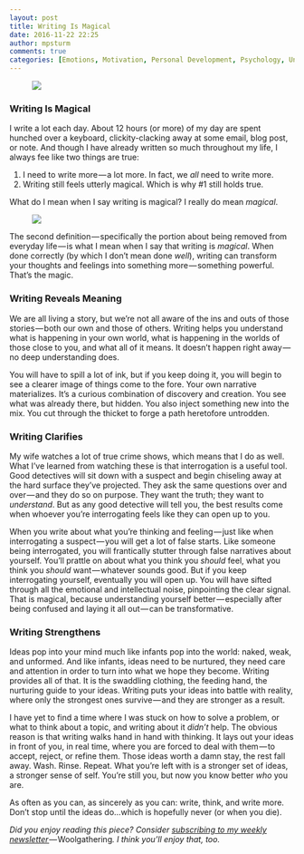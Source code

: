 ```yaml
---
layout: post
title: Writing Is Magical
date: 2016-11-22 22:25
author: mpsturm
comments: true
categories: [Emotions, Motivation, Personal Development, Psychology, Uncategorized, Writing]
---
```



<figure><img src="https://mikesturmblog.files.wordpress.com/2016/11/bf70c-1js6m1ingbc8pz1-pey7w7g.jpeg"></figure><h3>Writing Is Magical</h3>
<p>I write a lot each day. About 12 hours (or more) of my day are spent hunched over a keyboard, clickity-clacking away at some email, blog post, or note. And though I have already written so much throughout my life, I always fee like two things are true:</p>
<ol>
<li>I need to write more — a lot more. In fact, we <em>all</em> need to write more.</li>
<li>Writing still feels utterly magical. Which is why #1 still holds true.</li>
</ol>
<p>What do I mean when I say writing is magical? I really do mean <em>magical</em>.</p>
<figure><img src="https://cdn-images-1.medium.com/max/720/0*AmL3jW3-yHPLRTZF.png"></figure><p>The second definition — specifically the portion about being removed from everyday life — is what I mean when I say that writing is <em>magical</em>. When done correctly (by which I don’t mean done <em>well</em>), writing can transform your thoughts and feelings into something more — something powerful. That’s the magic.</p>
<h3>Writing Reveals Meaning</h3>
<p>We are all living a story, but we’re not all aware of the ins and outs of those stories — both our own and those of others. Writing helps you understand what is happening in your own world, what is happening in the worlds of those close to you, and what all of it means. It doesn’t happen right away — no deep understanding does.</p>
<p>You will have to spill a lot of ink, but if you keep doing it, you will begin to see a clearer image of things come to the fore. Your own narrative materializes. It’s a curious combination of discovery and creation. You see what was already there, but hidden. You also inject something new into the mix. You cut through the thicket to forge a path heretofore untrodden.</p>
<h3>Writing Clarifies</h3>
<p>My wife watches a lot of true crime shows, which means that I do as well. What I’ve learned from watching these is that interrogation is a useful tool. Good detectives will sit down with a suspect and begin chiseling away at the hard surface they’ve projected. They ask the same questions over and over — and they do so on purpose. They want the truth; they want to <em>understand</em>. But as any good detective will tell you, the best results come when whoever you’re interrogating feels like they can open up to you.</p>
<p>When you write about what you’re thinking and feeling — just like when interrogating a suspect — you will get a lot of false starts. Like someone being interrogated, you will frantically stutter through false narratives about yourself. You’ll prattle on about what you think you <em>should</em> feel, what you think you <em>should</em> want — whatever sounds good. But if you keep interrogating yourself, eventually you will open up. You will have sifted through all the emotional and intellectual noise, pinpointing the clear signal. That is magical, because understanding yourself better — especially after being confused and laying it all out — can be transformative.</p>
<h3>Writing Strengthens</h3>
<p>Ideas pop into your mind much like infants pop into the world: naked, weak, and unformed. And like infants, ideas need to be nurtured, they need care and attention in order to turn into what we hope they become. Writing provides all of that. It is the swaddling clothing, the feeding hand, the nurturing guide to your ideas. Writing puts your ideas into battle with reality, where only the strongest ones survive — and they are stronger as a result.</p>
<p>I have yet to find a time where I was stuck on how to solve a problem, or what to think about a topic, and writing about it <em>didn’t</em> help. The obvious reason is that writing walks hand in hand with thinking. It lays out your ideas in front of you, in real time, where you are forced to deal with them — to accept, reject, or refine them. Those ideas worth a damn stay, the rest fall away. Wash. Rinse. Repeat. What you’re left with is a stronger set of ideas, a stronger sense of self. You’re still you, but now you know better <em>who</em> you are.</p>
<p>As often as you can, as sincerely as you can: write, think, and write more. Don’t stop until the ideas do…which is hopefully never (or when you die).</p>
<p><em>Did you enjoy reading this piece? Consider </em><a href="http://tinyletter.com/mike_sturm" target="_blank"><em>subscribing to my weekly newsletter </em></a><em>— </em>Woolgathering<em>. I think you’ll enjoy that, too.</em></p>

